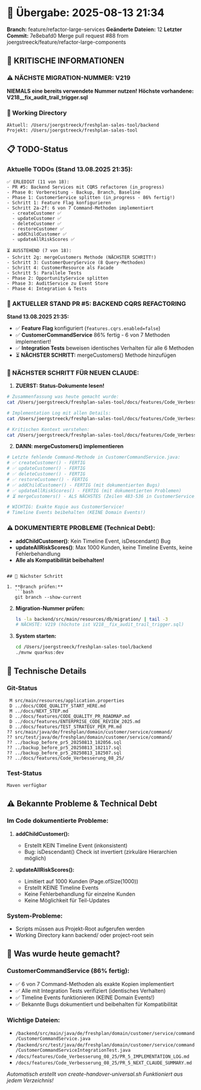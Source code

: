 # 🤝 Übergabe: 2025-08-13 21:34
**Branch:** feature/refactor-large-services
**Geänderte Dateien:** 12
**Letzter Commit:** 7e8ebafd0 Merge pull request #88 from joergstreeck/feature/refactor-large-components

## 🚨 KRITISCHE INFORMATIONEN

### ⚠️ NÄCHSTE MIGRATION-NUMMER: V219
**NIEMALS eine bereits verwendete Nummer nutzen!**
**Höchste vorhandene: V218__fix_audit_trail_trigger.sql**

### 📍 Working Directory
```
Aktuell: /Users/joergstreeck/freshplan-sales-tool/backend
Projekt: /Users/joergstreeck/freshplan-sales-tool
```

## 📋 TODO-Status

### Aktuelle TODOs (Stand 13.08.2025 21:35):
```
✅ ERLEDIGT (11 von 18):
- PR #5: Backend Services mit CQRS refactoren (in_progress)
- Phase 0: Vorbereitung - Backup, Branch, Baseline
- Phase 1: CustomerService splitten (in_progress - 86% fertig!)
- Schritt 1: Feature Flag konfigurieren
- Schritt 2a-2f: 6 von 7 Command-Methoden implementiert
  - createCustomer ✅
  - updateCustomer ✅
  - deleteCustomer ✅
  - restoreCustomer ✅
  - addChildCustomer ✅
  - updateAllRiskScores ✅

⏳ AUSSTEHEND (7 von 18):
- Schritt 2g: mergeCustomers Methode (NÄCHSTER SCHRITT!)
- Schritt 3: CustomerQueryService (8 Query-Methoden)
- Schritt 4: CustomerResource als Facade
- Schritt 5: Parallele Tests
- Phase 2: OpportunityService splitten
- Phase 3: AuditService zu Event Store
- Phase 4: Integration & Tests
```

### 🚨 AKTUELLER STAND PR #5: BACKEND CQRS REFACTORING

**Stand 13.08.2025 21:35:**
- ✅ **Feature Flag** konfiguriert (`features.cqrs.enabled=false`)
- ✅ **CustomerCommandService** 86% fertig - 6 von 7 Methoden implementiert!
- ✅ **Integration Tests** beweisen identisches Verhalten für alle 6 Methoden
- ⏳ **NÄCHSTER SCHRITT:** mergeCustomers() Methode hinzufügen

### 🎯 NÄCHSTER SCHRITT FÜR NEUEN CLAUDE:

1. **ZUERST: Status-Dokumente lesen!**
```bash
# Zusammenfassung was heute gemacht wurde:
cat /Users/joergstreeck/freshplan-sales-tool/docs/features/Code_Verbesserung_08_25/PR_5_NEXT_CLAUDE_SUMMARY.md

# Implementation Log mit allen Details:
cat /Users/joergstreeck/freshplan-sales-tool/docs/features/Code_Verbesserung_08_25/PR_5_IMPLEMENTATION_LOG.md

# Kritischen Kontext verstehen:
cat /Users/joergstreeck/freshplan-sales-tool/docs/features/Code_Verbesserung_08_25/PR_5_CRITICAL_CONTEXT.md
```

2. **DANN: mergeCustomers() implementieren**
```bash
# Letzte fehlende Command-Methode in CustomerCommandService.java:
# ✅ createCustomer() - FERTIG
# ✅ updateCustomer() - FERTIG  
# ✅ deleteCustomer() - FERTIG
# ✅ restoreCustomer() - FERTIG
# ✅ addChildCustomer() - FERTIG (mit dokumentierten Bugs)
# ✅ updateAllRiskScores() - FERTIG (mit dokumentierten Problemen)
# ⏳ mergeCustomers() - ALS NÄCHSTES (Zeilen 483-536 in CustomerService)

# WICHTIG: Exakte Kopie aus CustomerService!
# Timeline Events beibehalten (KEINE Domain Events!)
```

### ⚠️ DOKUMENTIERTE PROBLEME (Technical Debt):
- **addChildCustomer()**: Kein Timeline Event, isDescendant() Bug
- **updateAllRiskScores()**: Max 1000 Kunden, keine Timeline Events, keine Fehlerbehandlung
- **Alle als Kompatibilität beibehalten!**
```

## 🎯 Nächster Schritt

1. **Branch prüfen:**
   ```bash
   git branch --show-current
   ```

2. **Migration-Nummer prüfen:**
   ```bash
   ls -la backend/src/main/resources/db/migration/ | tail -3
   # NÄCHSTE: V219 (höchste ist V218__fix_audit_trail_trigger.sql)
   ```

3. **System starten:**
   ```bash
   cd /Users/joergstreeck/freshplan-sales-tool/backend
   ./mvnw quarkus:dev
   ```

## 🔧 Technische Details

### Git-Status
```
 M src/main/resources/application.properties
 D ../docs/CODE_QUALITY_START_HERE.md
 M ../docs/NEXT_STEP.md
 D ../docs/features/CODE_QUALITY_PR_ROADMAP.md
 D ../docs/features/ENTERPRISE_CODE_REVIEW_2025.md
 D ../docs/features/TEST_STRATEGY_PER_PR.md
?? src/main/java/de/freshplan/domain/customer/service/command/
?? src/test/java/de/freshplan/domain/customer/service/command/
?? ../backup_before_pr5_20250813_182056.sql
?? ../backup_before_pr5_20250813_182117.sql
?? ../backup_before_pr5_20250813_182507.sql
?? ../docs/features/Code_Verbesserung_08_25/
```

### Test-Status
```
Maven verfügbar
```

## ⚠️ Bekannte Probleme & Technical Debt

### Im Code dokumentierte Probleme:
1. **addChildCustomer():**
   - Erstellt KEIN Timeline Event (inkonsistent)
   - Bug: isDescendant() Check ist invertiert (zirkuläre Hierarchien möglich)

2. **updateAllRiskScores():**
   - Limitiert auf 1000 Kunden (Page.ofSize(1000))
   - Erstellt KEINE Timeline Events
   - Keine Fehlerbehandlung für einzelne Kunden
   - Keine Möglichkeit für Teil-Updates

### System-Probleme:
- Scripts müssen aus Projekt-Root aufgerufen werden
- Working Directory kann backend/ oder project-root sein

## 📝 Was wurde heute gemacht?

### CustomerCommandService (86% fertig):
- ✅ 6 von 7 Command-Methoden als exakte Kopien implementiert
- ✅ Alle mit Integration Tests verifiziert (identisches Verhalten)
- ✅ Timeline Events funktionieren (KEINE Domain Events!)
- ✅ Bekannte Bugs dokumentiert und beibehalten für Kompatibilität

### Wichtige Dateien:
- `/backend/src/main/java/de/freshplan/domain/customer/service/command/CustomerCommandService.java`
- `/backend/src/test/java/de/freshplan/domain/customer/service/command/CustomerCommandServiceIntegrationTest.java`
- `/docs/features/Code_Verbesserung_08_25/PR_5_IMPLEMENTATION_LOG.md`
- `/docs/features/Code_Verbesserung_08_25/PR_5_NEXT_CLAUDE_SUMMARY.md`

_Automatisch erstellt von create-handover-universal.sh_
_Funktioniert aus jedem Verzeichnis!_
